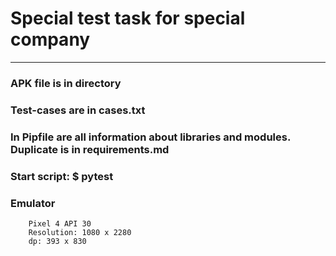 # Special test task for special company
---------------------------------------
### APK file is in directory
### Test-cases are in cases.txt
### In Pipfile are all information about libraries and modules. Duplicate is in requirements.md
### Start script: $ pytest
### Emulator
``` 
    Pixel 4 API 30
    Resolution: 1080 x 2280
    dp: 393 x 830
```